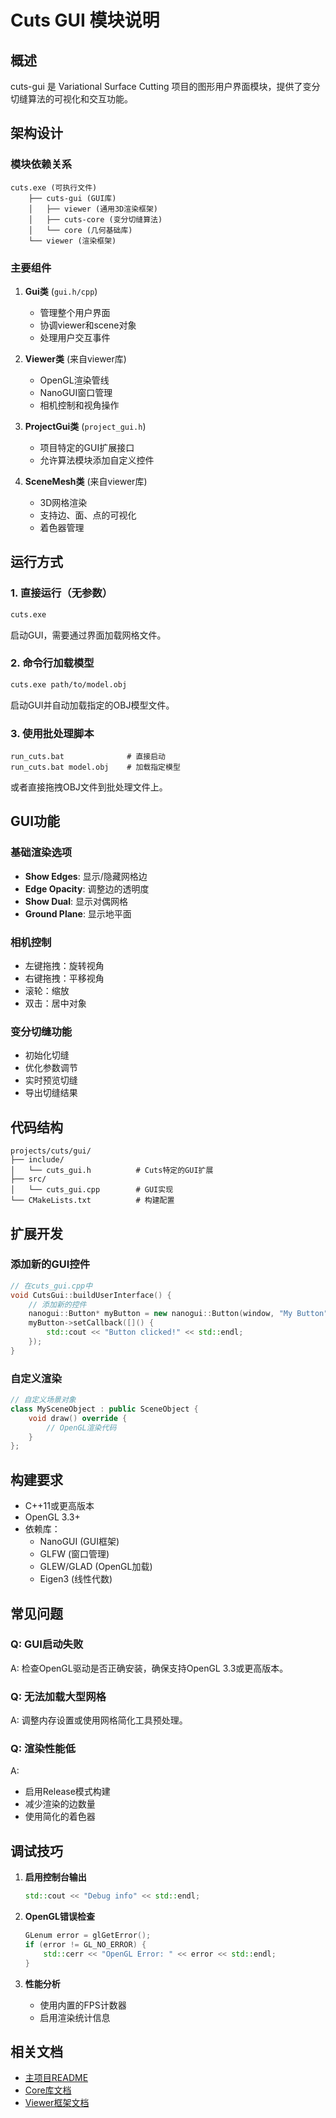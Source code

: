 # Cuts GUI 模块说明

## 概述

cuts-gui 是 Variational Surface Cutting 项目的图形用户界面模块，提供了变分切缝算法的可视化和交互功能。

## 架构设计

### 模块依赖关系

```
cuts.exe (可执行文件)
    ├── cuts-gui (GUI库)
    │   ├── viewer (通用3D渲染框架)
    │   ├── cuts-core (变分切缝算法)
    │   └── core (几何基础库)
    └── viewer (渲染框架)
```

### 主要组件

1. **Gui类** (`gui.h/cpp`)
   - 管理整个用户界面
   - 协调viewer和scene对象
   - 处理用户交互事件

2. **Viewer类** (来自viewer库)
   - OpenGL渲染管线
   - NanoGUI窗口管理
   - 相机控制和视角操作

3. **ProjectGui类** (`project_gui.h`)
   - 项目特定的GUI扩展接口
   - 允许算法模块添加自定义控件

4. **SceneMesh类** (来自viewer库)
   - 3D网格渲染
   - 支持边、面、点的可视化
   - 着色器管理

## 运行方式

### 1. 直接运行（无参数）

```bash
cuts.exe
```

启动GUI，需要通过界面加载网格文件。

### 2. 命令行加载模型

```bash
cuts.exe path/to/model.obj
```

启动GUI并自动加载指定的OBJ模型文件。

### 3. 使用批处理脚本

```batch
run_cuts.bat              # 直接启动
run_cuts.bat model.obj    # 加载指定模型
```

或者直接拖拽OBJ文件到批处理文件上。

## GUI功能

### 基础渲染选项
- **Show Edges**: 显示/隐藏网格边
- **Edge Opacity**: 调整边的透明度
- **Show Dual**: 显示对偶网格
- **Ground Plane**: 显示地平面

### 相机控制
- 左键拖拽：旋转视角
- 右键拖拽：平移视角
- 滚轮：缩放
- 双击：居中对象

### 变分切缝功能
- 初始化切缝
- 优化参数调节
- 实时预览切缝
- 导出切缝结果

## 代码结构

```
projects/cuts/gui/
├── include/
│   └── cuts_gui.h          # Cuts特定的GUI扩展
├── src/
│   └── cuts_gui.cpp        # GUI实现
└── CMakeLists.txt          # 构建配置
```

## 扩展开发

### 添加新的GUI控件

```cpp
// 在cuts_gui.cpp中
void CutsGui::buildUserInterface() {
    // 添加新的控件
    nanogui::Button* myButton = new nanogui::Button(window, "My Button");
    myButton->setCallback([]() {
        std::cout << "Button clicked!" << std::endl;
    });
}
```

### 自定义渲染

```cpp
// 自定义场景对象
class MySceneObject : public SceneObject {
    void draw() override {
        // OpenGL渲染代码
    }
};
```

## 构建要求

- C++11或更高版本
- OpenGL 3.3+
- 依赖库：
  - NanoGUI (GUI框架)
  - GLFW (窗口管理)
  - GLEW/GLAD (OpenGL加载)
  - Eigen3 (线性代数)

## 常见问题

### Q: GUI启动失败
A: 检查OpenGL驱动是否正确安装，确保支持OpenGL 3.3或更高版本。

### Q: 无法加载大型网格
A: 调整内存设置或使用网格简化工具预处理。

### Q: 渲染性能低
A:
- 启用Release模式构建
- 减少渲染的边数量
- 使用简化的着色器

## 调试技巧

1. **启用控制台输出**
   ```cpp
   std::cout << "Debug info" << std::endl;
   ```

2. **OpenGL错误检查**
   ```cpp
   GLenum error = glGetError();
   if (error != GL_NO_ERROR) {
       std::cerr << "OpenGL Error: " << error << std::endl;
   }
   ```

3. **性能分析**
   - 使用内置的FPS计数器
   - 启用渲染统计信息

## 相关文档

- [主项目README](../../../README.md)
- [Core库文档](../core/README.md)
- [Viewer框架文档](../../../gui/README.md)